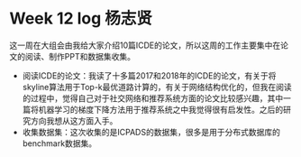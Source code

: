 # Week 12 log 杨志贤 

这一周在大组会由我给大家介绍10篇ICDE的论文，所以这周的工作主要集中在论文的阅读、制作PPT和数据集收集。
* 阅读ICDE的论文：我读了十多篇2017和2018年的ICDE的论文，有关于将skyline算法用于Top-k最优道路计算的，有关于网络结构优化的，但我在阅读的过程中，觉得自己对于社交网络和推荐系统方面的论文比较感兴趣，其中一篇将机器学习的梯度下降方法用于推荐系统之中我觉得很有启发性。之后的研究方向我想从这方面入手。
* 收集数据集：这次收集的是ICPADS的数据集，很多是用于分布式数据库的benchmark数据集。
